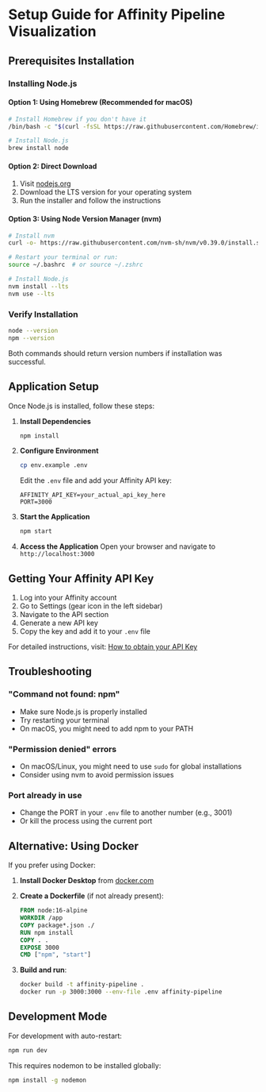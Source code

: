 # Setup Guide for Affinity Pipeline Visualization

## Prerequisites Installation

### Installing Node.js

#### Option 1: Using Homebrew (Recommended for macOS)
```bash
# Install Homebrew if you don't have it
/bin/bash -c "$(curl -fsSL https://raw.githubusercontent.com/Homebrew/install/HEAD/install.sh)"

# Install Node.js
brew install node
```

#### Option 2: Direct Download
1. Visit [nodejs.org](https://nodejs.org/)
2. Download the LTS version for your operating system
3. Run the installer and follow the instructions

#### Option 3: Using Node Version Manager (nvm)
```bash
# Install nvm
curl -o- https://raw.githubusercontent.com/nvm-sh/nvm/v0.39.0/install.sh | bash

# Restart your terminal or run:
source ~/.bashrc  # or source ~/.zshrc

# Install Node.js
nvm install --lts
nvm use --lts
```

### Verify Installation
```bash
node --version
npm --version
```

Both commands should return version numbers if installation was successful.

## Application Setup

Once Node.js is installed, follow these steps:

1. **Install Dependencies**
   ```bash
   npm install
   ```

2. **Configure Environment**
   ```bash
   cp env.example .env
   ```
   
   Edit the `.env` file and add your Affinity API key:
   ```
   AFFINITY_API_KEY=your_actual_api_key_here
   PORT=3000
   ```

3. **Start the Application**
   ```bash
   npm start
   ```

4. **Access the Application**
   Open your browser and navigate to `http://localhost:3000`

## Getting Your Affinity API Key

1. Log into your Affinity account
2. Go to Settings (gear icon in the left sidebar)
3. Navigate to the API section
4. Generate a new API key
5. Copy the key and add it to your `.env` file

For detailed instructions, visit: [How to obtain your API Key](https://support.affinity.co/hc/en-us/articles/360032633992-How-to-obtain-your-API-Key)

## Troubleshooting

### "Command not found: npm"
- Make sure Node.js is properly installed
- Try restarting your terminal
- On macOS, you might need to add npm to your PATH

### "Permission denied" errors
- On macOS/Linux, you might need to use `sudo` for global installations
- Consider using nvm to avoid permission issues

### Port already in use
- Change the PORT in your `.env` file to another number (e.g., 3001)
- Or kill the process using the current port

## Alternative: Using Docker

If you prefer using Docker:

1. **Install Docker Desktop** from [docker.com](https://www.docker.com/products/docker-desktop)

2. **Create a Dockerfile** (if not already present):
   ```dockerfile
   FROM node:16-alpine
   WORKDIR /app
   COPY package*.json ./
   RUN npm install
   COPY . .
   EXPOSE 3000
   CMD ["npm", "start"]
   ```

3. **Build and run**:
   ```bash
   docker build -t affinity-pipeline .
   docker run -p 3000:3000 --env-file .env affinity-pipeline
   ```

## Development Mode

For development with auto-restart:
```bash
npm run dev
```

This requires nodemon to be installed globally:
```bash
npm install -g nodemon
``` 